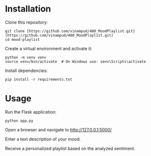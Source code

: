 # **Installation**

Clone this repository:

```
git clone [https://github.com/vinampud/480_MoodPlaylist.git](https://github.com/vinampud/480_MoodPlaylist.git)
cd mood-playlist
```
Create a virtual environment and activate it:
```
python -m venv venv
source venv/bin/activate  # On Windows use: venv\Scripts\activate
```
Install dependencies:

```
pip install -r requirements.txt
```
# **Usage**

Run the Flask application:

```
python app.py
```
Open a browser and navigate to http://127.0.0.1:5000/

Enter a text description of your mood.

Receive a personalized playlist based on the analyzed sentiment.
